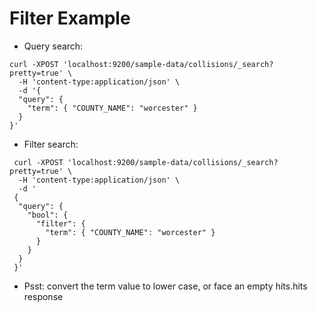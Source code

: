 # Filter Example #

* Query search:
```
curl -XPOST 'localhost:9200/sample-data/collisions/_search?pretty=true' \
  -H 'content-type:application/json' \
  -d '{
  "query": {
    "term": { "COUNTY_NAME": "worcester" }
  }
}'
```
* Filter search:
```
 curl -XPOST 'localhost:9200/sample-data/collisions/_search?pretty=true' \
  -H 'content-type:application/json' \
  -d '
 {
  "query": {
    "bool": {
      "filter": {
        "term": { "COUNTY_NAME": "worcester" }
      }
    }
  }
 }'
```
* Psst: convert the term value to lower case, or face an empty hits.hits response